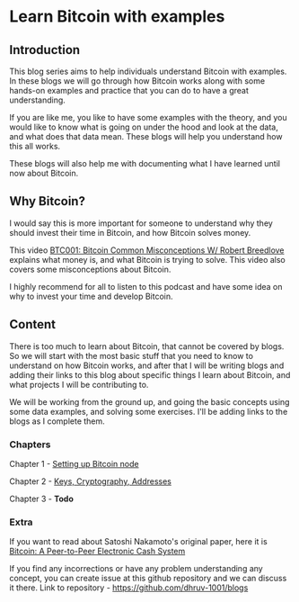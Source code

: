 # Learn Bitcoin with examples

## Introduction
This blog series aims to help individuals understand Bitcoin with examples. In these blogs we will go through how Bitcoin works along with some hands-on examples and practice that you can do to have a great understanding.

If you are like me, you like to have some examples with the theory, and you would like to know what is going on under the hood and look at the data, and what does that data mean. These blogs will help you understand how this all works.

These blogs will also help me with documenting what I have learned until now about Bitcoin.

## Why Bitcoin?
I would say this is more important for someone to understand why they should invest their time in Bitcoin, and how Bitcoin solves money.

This video [BTC001: Bitcoin Common Misconceptions W/ Robert Breedlove](https://www.youtube.com/watch?v=AVpVcOwh2Og) explains what money is, and what Bitcoin is trying to solve. This video also covers some misconceptions about Bitcoin.

I highly recommend for all to listen to this podcast and have some idea on why to invest your time and develop Bitcoin.

## Content
There is too much to learn about Bitcoin, that cannot be covered by blogs. So we will start with the most basic stuff that you need to know to understand on how Bitcoin works, and after that I will be writing blogs and adding their links to this blog about specific things I learn about Bitcoin, and what projects I will be contributing to.

We will be working from the ground up, and going the basic concepts using some data examples, and solving some exercises. I'll be adding links to the blogs as I complete them.

### Chapters
Chapter 1 - [Setting up Bitcoin node]()

Chapter 2 - [Keys, Cryptography, Addresses]()

Chapter 3 - **Todo**

### Extra
If you want to read about Satoshi Nakamoto's original paper, here it is [Bitcoin: A Peer-to-Peer Electronic Cash System](https://bitcoin.org/bitcoin.pdf)

If you find any incorrections or have any problem understanding any concept, you can create issue at this github repository and we can discuss it there. Link to repository - https://github.com/dhruv-1001/blogs